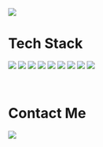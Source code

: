 <img src="https://capsule-render.vercel.app/api?type=waving&color=0:8E97FD,100:a82da8&height=190&section=header&text=Hi🥰%20I'm%20Ji%20Eun%20Lee&fontSize=50&fontColor=ffffff" />

<br/>

<h1>Tech Stack</h1>

<img src="https://img.shields.io/badge/HTML5-E34F26?style=flat-square&logo=HTML5&logoColor=white"/> <img src="https://img.shields.io/badge/CSS3-1572B6?style=flat-square&logo=CSS3&logoColor=white"/> <img src="https://img.shields.io/badge/JavaScript-F7DF1E?style=flat-square&logo=JavaScript&logoColor=white"/> <img src="https://img.shields.io/badge/Node.js-339933?style=flat-square&logo=Node.js&logoColor=white"/> <img src="https://img.shields.io/badge/TypeScript-3178C6?style=flat-square&logo=TypeScript&logoColor=white"/> <img src="https://img.shields.io/badge/MongoDB-47A248?style=flat-square&logo=MongoDB&logoColor=white"/> <img src="https://img.shields.io/badge/Express-000000?style=flat-square&logo=Express&logoColor=white"/> <img src="https://img.shields.io/badge/React-61DAFB?style=flat-square&logo=React&logoColor=white"/> <img src="https://img.shields.io/badge/jQuery-0769AD?style=flat-square&logo=jQuery&logoColor=white"/>

<br/>

<h1>Contact Me</h1>
<img src="https://capsule-render.vercel.app/api?type=waving&color=0:8E97FD,100:a82da8&height=100&section=footer&text=ijieun0123@gmail.com&fontSize=40&fontColor=ffffff" />

